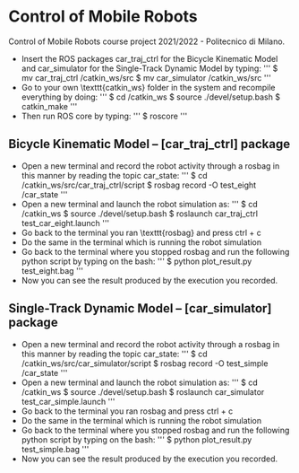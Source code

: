 # Control of Mobile Robots
Control of Mobile Robots course project 2021/2022 - Politecnico di Milano.

- Insert the ROS packages car_traj_ctrl for the Bicycle Kinematic Model and car_simulator for the Single-Track Dynamic Model by typing:
'''
  $ mv car_traj_ctrl <path>/catkin_ws/src
  $ mv car_simulator <path>/catkin_ws/src
'''
- Go to your own \texttt{catkin\_ws} folder in the system and recompile everything by doing:
'''
  $ cd <path>/catkin_ws
  $ source ./devel/setup.bash
  $ catkin_make
'''
- Then run ROS core by typing:
'''
  $ roscore
'''

## Bicycle Kinematic Model – [car_traj_ctrl] package
- Open a new terminal and record the robot activity through a rosbag in this manner by reading the topic car_state:
'''
  $ cd <path>/catkin_ws/src/car_traj_ctrl/script
  $ rosbag record -O test_eight /car_state
'''
- Open a new terminal and launch the robot simulation as:
'''
  $ cd <path>/catkin_ws
  $ source ./devel/setup.bash
  $ roslaunch car_traj_ctrl test_car_eight.launch
'''
- Go back to the terminal you ran \texttt{rosbag} and press ctrl + c
- Do the same in the terminal which is running the robot simulation
- Go back to the terminal where you stopped rosbag and run the following python script by typing on the bash:
'''
  $ python plot_result.py test_eight.bag 
'''
- Now you can see the result produced by the execution you recorded.
    
## Single-Track Dynamic Model – [car_simulator] package
- Open a new terminal and record the robot activity through a rosbag in this manner by reading the topic car_state:
'''
  $ cd <path>/catkin_ws/src/car_simulator/script
  $ rosbag record -O test_simple /car_state
'''
- Open a new terminal and launch the robot simulation as:
'''
  $ cd <path>/catkin_ws
  $ source ./devel/setup.bash
  $ roslaunch car_simulator test_car_simple.launch
'''
- Go back to the terminal you ran rosbag and press ctrl + c
- Do the same in the terminal which is running the robot simulation
- Go back to the terminal where you stopped rosbag and run the following python script by typing on the bash:
'''
  $ python plot_result.py test_simple.bag 
'''
- Now you can see the result produced by the execution you recorded.
